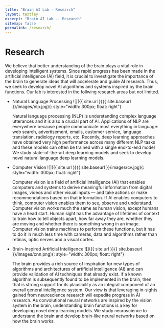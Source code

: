 ```yaml
---
title: "Brain AI Lab - Research"
layout: textlay
excerpt: "Brain AI Lab -- Research"
sitemap: false
permalink: /research/
---
```


# Research

We believe that better understanding of the brain plays a vital role in developing intelligent systems. Since rapid progress has been made in the artificial intelligence (AI) field, it is crucial to investigate the importance of the brain to generate ideas that will accelerate and guide AI research. Thus, we seek to develop novel AI algorithms and systems inspired by the brain functions. Our lab is interested in the follwing research areas but not limited.

- Natural Language Processing ![]({{ site.url }}{{ site.baseurl }}/images/nlp.jpg){: style="width: 300px; float: right"} 
  
  Natural language processing (NLP) is understanding complex language utterances and it is also a crucial part of AI. Applications of NLP are everywhere because people communicate most everything in language: web search, advertisement, emails, customer service, language translation, radiology reports, etc. Recently, deep learning approaches have obtained very high performance across many different NLP tasks and these models can often be trained with a single end-to-end model We study state-of-the-art deep learning models and seek to develop novel natural language deep learning models.
  
  
- Computer Vision ![]({{ site.url }}{{ site.baseurl }}/images/cv.jpg){: style="width: 300px; float: right"} 
  
  Computer vision is a field of artificial intelligence (AI) that enables computers and systems to derive meaningful information from digital images, videos and other visual inputs — and take actions or make recommendations based on that information. If AI enables computers to think, computer vision enables them to see, observe and understand. Computer vision works much the same as human vision, except humans have a head start. Human sight has the advantage of lifetimes of context to train how to tell objects apart, how far away they are, whether they are moving and whether there is something wrong in an image. Computer vision trains machines to perform these functions, but it has to do it in much less time with cameras, data and algorithms rather than retinas, optic nerves and a visual cortex.
 
- Brain-Inspired Artificial Intelligence ![]({{ site.url }}{{ site.baseurl }}/images/cnn.png){: style="width: 300px; float: right"}
  
  The brain provides a rich source of inspiration for new types of algorithms and architectures of artificial intelligence (AI) and can provide validation of AI techniques that already exist. If a known algorithm is subsequently found to be implemented in the brain, then that is strong support for its plausibility as an integral component of an overall general intelligence system. Our view is that leveraging in-sights gained from neuroscience research will expedite progress in AI research. As convolutional neural networks are inspired by the vision system in the brain, understanding brain functions is a key for developing novel deep learning models. We study neuroscience to understand the brain and develop brain-like neural networks based on how the brain works.
